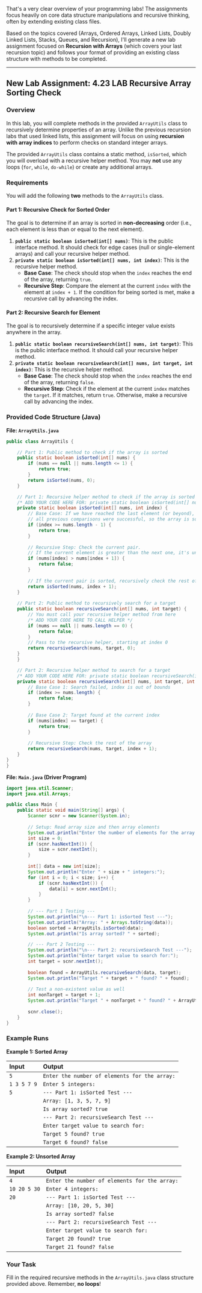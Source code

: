 That's a very clear overview of your programming labs\! The assignments focus heavily on core data structure manipulations and recursive thinking, often by extending existing class files.

Based on the topics covered (Arrays, Ordered Arrays, Linked Lists, Doubly Linked Lists, Stacks, Queues, and Recursion), I'll generate a new lab assignment focused on **Recursion with Arrays** (which covers your last recursion topic) and follows your format of providing an existing class structure with methods to be completed.

-----

## New Lab Assignment: 4.23 LAB Recursive Array Sorting Check

### Overview

In this lab, you will complete methods in the provided `ArrayUtils` class to recursively determine properties of an array. Unlike the previous recursion labs that used linked lists, this assignment will focus on using **recursion with array indices** to perform checks on standard integer arrays.

The provided `ArrayUtils` class contains a static method, `isSorted`, which you will overload with a recursive helper method. You may **not** use any loops (`for`, `while`, `do-while`) or create any additional arrays.

### Requirements

You will add the following **two** methods to the `ArrayUtils` class.

#### Part 1: Recursive Check for Sorted Order

The goal is to determine if an array is sorted in **non-decreasing** order (i.e., each element is less than or equal to the next element).

1.  **`public static boolean isSorted(int[] nums)`**: This is the public interface method. It should check for edge cases (null or single-element arrays) and call your recursive helper method.
2.  **`private static boolean isSorted(int[] nums, int index)`**: This is the recursive helper method.
      * **Base Case**: The check should stop when the `index` reaches the end of the array, returning `true`.
      * **Recursive Step**: Compare the element at the current `index` with the element at `index + 1`. If the condition for being sorted is met, make a recursive call by advancing the index.

#### Part 2: Recursive Search for Element

The goal is to recursively determine if a specific integer value exists anywhere in the array.

1.  **`public static boolean recursiveSearch(int[] nums, int target)`**: This is the public interface method. It should call your recursive helper method.
2.  **`private static boolean recursiveSearch(int[] nums, int target, int index)`**: This is the recursive helper method.
      * **Base Case**: The check should stop when the `index` reaches the end of the array, returning `false`.
      * **Recursive Step**: Check if the element at the current `index` matches the `target`. If it matches, return `true`. Otherwise, make a recursive call by advancing the index.

### Provided Code Structure (Java)

**File: `ArrayUtils.java`**

```java
public class ArrayUtils {

    // Part 1: Public method to check if the array is sorted
    public static boolean isSorted(int[] nums) {
        if (nums == null || nums.length <= 1) {
            return true;
        }
        return isSorted(nums, 0);
    }

    // Part 1: Recursive helper method to check if the array is sorted
    /* ADD YOUR CODE HERE FOR: private static boolean isSorted(int[] nums, int index) */
    private static boolean isSorted(int[] nums, int index) {
        // Base Case: If we have reached the last element (or beyond), 
        // all previous comparisons were successful, so the array is sorted.
        if (index >= nums.length - 1) {
            return true;
        }
        
        // Recursive Step: Check the current pair.
        // If the current element is greater than the next one, it's unsorted.
        if (nums[index] > nums[index + 1]) {
            return false; 
        }
        
        // If the current pair is sorted, recursively check the rest of the array
        return isSorted(nums, index + 1);
    }
    
    // Part 2: Public method to recursively search for a target
    public static boolean recursiveSearch(int[] nums, int target) {
        // You must call your recursive helper method from here
        /* ADD YOUR CODE HERE TO CALL HELPER */
        if (nums == null || nums.length == 0) {
            return false;
        }
        // Pass to the recursive helper, starting at index 0
        return recursiveSearch(nums, target, 0);
    }
    }

    // Part 2: Recursive helper method to search for a target
    /* ADD YOUR CODE HERE FOR: private static boolean recursiveSearch(int[] nums, int target, int index) */
    private static boolean recursiveSearch(int[] nums, int target, int index) {
        // Base Case 1: Search failed, index is out of bounds
        if (index >= nums.length) {
            return false;
        }
        
        // Base Case 2: Target found at the current index
        if (nums[index] == target) {
            return true;
        }
        
        // Recursive Step: Check the rest of the array
        return recursiveSearch(nums, target, index + 1);
    }
}
}
```

**File: `Main.java` (Driver Program)**

```java
import java.util.Scanner;
import java.util.Arrays;

public class Main {
    public static void main(String[] args) {
        Scanner scnr = new Scanner(System.in);
        
        // Setup: Read array size and then array elements
        System.out.println("Enter the number of elements for the array:");
        int size = 0;
        if (scnr.hasNextInt()) {
            size = scnr.nextInt();
        }
        
        int[] data = new int[size];
        System.out.println("Enter " + size + " integers:");
        for (int i = 0; i < size; i++) {
            if (scnr.hasNextInt()) {
                data[i] = scnr.nextInt();
            }
        }
        
        // --- Part 1 Testing ---
        System.out.println("\n--- Part 1: isSorted Test ---");
        System.out.println("Array: " + Arrays.toString(data));
        boolean sorted = ArrayUtils.isSorted(data);
        System.out.println("Is array sorted? " + sorted);

        // --- Part 2 Testing ---
        System.out.println("\n--- Part 2: recursiveSearch Test ---");
        System.out.println("Enter target value to search for:");
        int target = scnr.nextInt();
        
        boolean found = ArrayUtils.recursiveSearch(data, target);
        System.out.println("Target " + target + " found? " + found);
        
        // Test a non-existent value as well
        int nonTarget = target + 1; 
        System.out.println("Target " + nonTarget + " found? " + ArrayUtils.recursiveSearch(data, nonTarget));
        
        scnr.close();
    }
}
```

### Example Runs

**Example 1: Sorted Array**

| Input | Output |
| :--- | :--- |
| `5` | `Enter the number of elements for the array:` |
| `1 3 5 7 9` | `Enter 5 integers:` |
| `5` | `--- Part 1: isSorted Test ---` |
| | `Array: [1, 3, 5, 7, 9]` |
| | `Is array sorted? true` |
| | `--- Part 2: recursiveSearch Test ---` |
| | `Enter target value to search for:` |
| | `Target 5 found? true` |
| | `Target 6 found? false` |

**Example 2: Unsorted Array**

| Input | Output |
| :--- | :--- |
| `4` | `Enter the number of elements for the array:` |
| `10 20 5 30` | `Enter 4 integers:` |
| `20` | `--- Part 1: isSorted Test ---` |
| | `Array: [10, 20, 5, 30]` |
| | `Is array sorted? false` |
| | `--- Part 2: recursiveSearch Test ---` |
| | `Enter target value to search for:` |
| | `Target 20 found? true` |
| | `Target 21 found? false` |

### **Your Task**

Fill in the required recursive methods in the `ArrayUtils.java` class structure provided above. Remember, **no loops**\!
